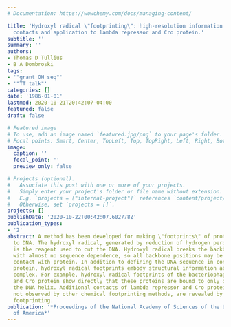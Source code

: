 ```yaml
---
# Documentation: https://wowchemy.com/docs/managing-content/

title: 'Hydroxyl radical \"footprinting\": high-resolution information about DNA-protein
  contacts and application to lambda repressor and Cro protein.'
subtitle: ''
summary: ''
authors:
- Thomas D Tullius
- B A Dombroski
tags:
- '"grant OH seq"'
- '"TT talk"'
categories: []
date: '1986-01-01'
lastmod: 2020-10-21T20:42:07-04:00
featured: false
draft: false

# Featured image
# To use, add an image named `featured.jpg/png` to your page's folder.
# Focal points: Smart, Center, TopLeft, Top, TopRight, Left, Right, BottomLeft, Bottom, BottomRight.
image:
  caption: ''
  focal_point: ''
  preview_only: false

# Projects (optional).
#   Associate this post with one or more of your projects.
#   Simply enter your project's folder or file name without extension.
#   E.g. `projects = ["internal-project"]` references `content/project/deep-learning/index.md`.
#   Otherwise, set `projects = []`.
projects: []
publishDate: '2020-10-22T00:42:07.602778Z'
publication_types:
- '2'
abstract: A method has been developed for making \"footprints\" of proteins bound
  to DNA. The hydroxyl radical, generated by reduction of hydrogen peroxide by iron(II),
  is the reagent used to cut the DNA. Hydroxyl radical breaks the backbone of DNA
  with almost no sequence dependence, so all backbone positions may be monitored for
  contact with protein. In addition to defining the DNA sequence in contact with the
  protein, hydroxyl radical footprints embody structural information about the DNA-protein
  complex. For example, hydroxyl radical footprints of the bacteriophage lambda repressor
  and Cro protein show directly that these proteins are bound to only one side of
  the DNA helix. Additional contacts of lambda repressor and Cro protein with DNA,
  not observed by other chemical footprinting methods, are revealed by hydroxyl radical
  footprinting.
publication: '*Proceedings of the National Academy of Sciences of the United States
  of America*'
---
```

